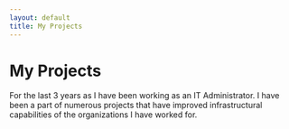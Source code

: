 ```yaml
---
layout: default
title: My Projects
---
```


# My Projects
For the last 3 years as I have been working as an IT Administrator. I have been a part of numerous projects that have improved infrastructural capabilities of the organizations I have worked for.
